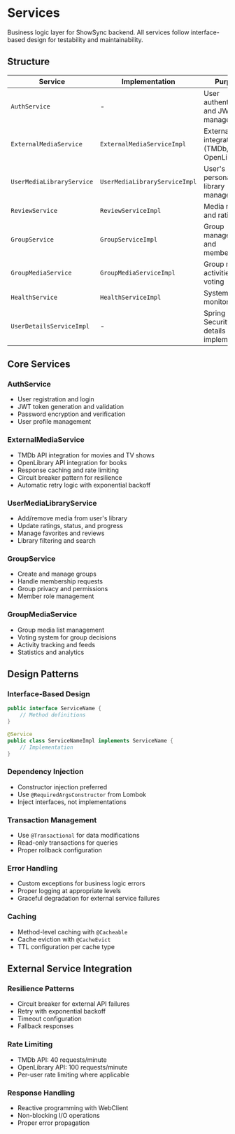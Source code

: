 # Services

Business logic layer for ShowSync backend. All services follow interface-based design for testability and maintainability.

## Structure

| Service | Implementation | Purpose |
|---------|----------------|---------|
| `AuthService` | - | User authentication and JWT management |
| `ExternalMediaService` | `ExternalMediaServiceImpl` | External API integration (TMDb, OpenLibrary) |
| `UserMediaLibraryService` | `UserMediaLibraryServiceImpl` | User's personal media library management |
| `ReviewService` | `ReviewServiceImpl` | Media reviews and ratings |
| `GroupService` | `GroupServiceImpl` | Group management and membership |
| `GroupMediaService` | `GroupMediaServiceImpl` | Group media activities and voting |
| `HealthService` | `HealthServiceImpl` | System health monitoring |
| `UserDetailsServiceImpl` | - | Spring Security user details implementation |

## Core Services

### AuthService
- User registration and login
- JWT token generation and validation
- Password encryption and verification
- User profile management

### ExternalMediaService
- TMDb API integration for movies and TV shows
- OpenLibrary API integration for books
- Response caching and rate limiting
- Circuit breaker pattern for resilience
- Automatic retry logic with exponential backoff

### UserMediaLibraryService
- Add/remove media from user's library
- Update ratings, status, and progress
- Manage favorites and reviews
- Library filtering and search

### GroupService
- Create and manage groups
- Handle membership requests
- Group privacy and permissions
- Member role management

### GroupMediaService
- Group media list management
- Voting system for group decisions
- Activity tracking and feeds
- Statistics and analytics

## Design Patterns

### Interface-Based Design
```java
public interface ServiceName {
    // Method definitions
}

@Service
public class ServiceNameImpl implements ServiceName {
    // Implementation
}
```

### Dependency Injection
- Constructor injection preferred
- Use `@RequiredArgsConstructor` from Lombok
- Inject interfaces, not implementations

### Transaction Management
- Use `@Transactional` for data modifications
- Read-only transactions for queries
- Proper rollback configuration

### Error Handling
- Custom exceptions for business logic errors
- Proper logging at appropriate levels
- Graceful degradation for external service failures

### Caching
- Method-level caching with `@Cacheable`
- Cache eviction with `@CacheEvict`
- TTL configuration per cache type

## External Service Integration

### Resilience Patterns
- Circuit breaker for external API failures
- Retry with exponential backoff
- Timeout configuration
- Fallback responses

### Rate Limiting
- TMDb API: 40 requests/minute
- OpenLibrary API: 100 requests/minute
- Per-user rate limiting where applicable

### Response Handling
- Reactive programming with WebClient
- Non-blocking I/O operations
- Proper error propagation 